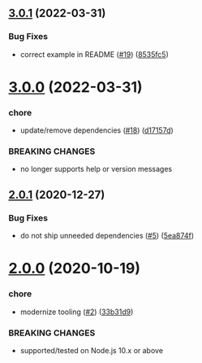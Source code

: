 ## [3.0.1](https://github.com/Trott/dandruff-pinkeye-halitosis/compare/v3.0.0...v3.0.1) (2022-03-31)


### Bug Fixes

* correct example in README ([#19](https://github.com/Trott/dandruff-pinkeye-halitosis/issues/19)) ([8535fc5](https://github.com/Trott/dandruff-pinkeye-halitosis/commit/8535fc561654ef92730df36ebb0d71d04a85c98f))

# [3.0.0](https://github.com/Trott/dandruff-pinkeye-halitosis/compare/v2.0.1...v3.0.0) (2022-03-31)


### chore

* update/remove dependencies ([#18](https://github.com/Trott/dandruff-pinkeye-halitosis/issues/18)) ([d17157d](https://github.com/Trott/dandruff-pinkeye-halitosis/commit/d17157dd29140a1ce02aa37cf016ffb09a6fc5d0))


### BREAKING CHANGES

* no longer supports help or version messages

## [2.0.1](https://github.com/Trott/dandruff-pinkeye-halitosis/compare/v2.0.0...v2.0.1) (2020-12-27)


### Bug Fixes

* do not ship unneeded dependencies ([#5](https://github.com/Trott/dandruff-pinkeye-halitosis/issues/5)) ([5ea874f](https://github.com/Trott/dandruff-pinkeye-halitosis/commit/5ea874ff0b5b538f52188f6909ba0ca1331a93be))

# [2.0.0](https://github.com/Trott/dandruff-pinkeye-halitosis/compare/v1.0.2...v2.0.0) (2020-10-19)


### chore

* modernize tooling ([#2](https://github.com/Trott/dandruff-pinkeye-halitosis/issues/2)) ([33b31d9](https://github.com/Trott/dandruff-pinkeye-halitosis/commit/33b31d93ec5ed40e3583fce98d1a18f8eb98995e))


### BREAKING CHANGES

* supported/tested on Node.js 10.x or above

